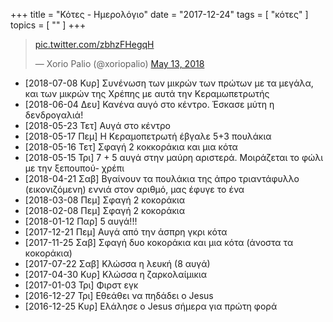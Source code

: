 +++
title = "Κότες - Ημερολόγιο"
date = "2017-12-24"
tags = [ "κότες" ]
topics = [ "" ]
+++

<blockquote class="twitter-tweet" data-lang="en"><p lang="und" dir="ltr"><a href="https://t.co/zbhzFHegqH">pic.twitter.com/zbhzFHegqH</a></p>&mdash; Xorio Palio (@xoriopalio) <a href="https://twitter.com/xoriopalio/status/995651172815003648?ref_src=twsrc%5Etfw">May 13, 2018</a></blockquote>
<script async src="https://platform.twitter.com/widgets.js" charset="utf-8"></script>

-   <span class="timestamp-wrapper"><span class="timestamp">[2018-07-08 Κυρ] </span></span> Συνένωση των μικρών των πρώτων με τα μεγάλα, και των μικρών της Χρέπης με αυτά την Κεραμωπετρωτής
-   <span class="timestamp-wrapper"><span class="timestamp">[2018-06-04 Δευ] </span></span> Κανένα αυγό στο κέντρο. Έσκασε μύτη η δενδρογαλιά!
-   <span class="timestamp-wrapper"><span class="timestamp">[2018-05-23 Τετ] </span></span> Αυγά στο κέντρο
-   <span class="timestamp-wrapper"><span class="timestamp">[2018-05-17 Πεμ] </span></span> H Κεραμοπετρωτή έβγαλε 5+3 πουλάκια
-   <span class="timestamp-wrapper"><span class="timestamp">[2018-05-16 Τετ] </span></span> Σφαγή 2 κοκκοράκια και μια κότα
-   <span class="timestamp-wrapper"><span class="timestamp">[2018-05-15 Τρι] </span></span> 7 + 5 αυγά στην μαύρη αριστερά. Μοιράζεται το φώλι με την ξεπουπού- χρέπι
-   <span class="timestamp-wrapper"><span class="timestamp">[2018-04-21 Σαβ] </span></span> Βγαίνουν τα πουλάκια της άπρο τριαντάφυλλο (εικονιζόμενη) εννιά στον αριθμό, μας έφυγε το ένα
-   <span class="timestamp-wrapper"><span class="timestamp">[2018-03-08 Πεμ] </span></span> Σφαγή 2 κοκοράκια
-   <span class="timestamp-wrapper"><span class="timestamp">[2018-02-08 Πεμ] </span></span> Σφαγή 2 κοκοράκια
-   <span class="timestamp-wrapper"><span class="timestamp">[2018-01-12 Παρ] </span></span> 5 αυγά!!!
-   <span class="timestamp-wrapper"><span class="timestamp">[2017-12-21 Πεμ] </span></span> Αυγά από την άσπρη γκρι κότα
-   <span class="timestamp-wrapper"><span class="timestamp">[2017-11-25 Σαβ] </span></span> Σφαγή δυο κοκοράκια και μια κότα (άνοστα τα κοκοράκια)
-   <span class="timestamp-wrapper"><span class="timestamp">[2017-07-22 Σαβ] </span></span> Κλώσσα η λευκή (8 αυγά)
-   <span class="timestamp-wrapper"><span class="timestamp">[2017-04-30 Κυρ] </span></span> Κλώσσα η ζαρκολαίμικια
-   <span class="timestamp-wrapper"><span class="timestamp">[2017-01-03 Τρι] </span></span> Φιρστ εγκ
-   <span class="timestamp-wrapper"><span class="timestamp">[2016-12-27 Τρι] </span></span> Εθεάθει να πηδάδει ο Jesus
-   <span class="timestamp-wrapper"><span class="timestamp">[2016-12-25 Κυρ] </span></span> Ελάλησε ο Jesus σήμερα για πρώτη φορά
